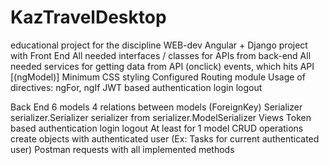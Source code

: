 # KazTravelDesktop
educational project for the discipline WEB-dev
Angular + Django project with
Front End
All needed interfaces / classes for APIs from back-end
All needed services for getting data from API
(onclick) events, which hits API
[(ngModel)]
Minimum CSS styling
Configured Routing module
Usage of directives: ngFor, ngIf
JWT based authentication
login
logout

Back End
6 models
4 relations between models (ForeignKey)
Serializer
serializer.Serializer
serializer from serializer.ModelSerializer
Views
Token based authentication
login
logout
At least for 1 model CRUD operations
create objects with authenticated user (Ex: Tasks for current authenticated user)
Postman requests with all implemented methods


